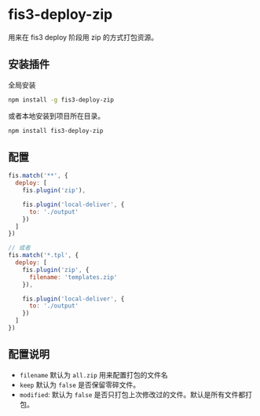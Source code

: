 fis3-deploy-zip
==========================


用来在 fis3 deploy 阶段用 zip 的方式打包资源。

## 安装插件

全局安装

```bash
npm install -g fis3-deploy-zip
```

或者本地安装到项目所在目录。

```bash
npm install fis3-deploy-zip
```

## 配置

```javascript
fis.match('**', {
  deploy: [
    fis.plugin('zip'),

    fis.plugin('local-deliver', {
      to: './output'
    })
  ]
})

// 或者
fis.match('*.tpl', {
  deploy: [
    fis.plugin('zip', {
      filename: 'templates.zip'
    }),

    fis.plugin('local-deliver', {
      to: './output'
    })
  ]
})
```

## 配置说明

* `filename` 默认为 `all.zip` 用来配置打包的文件名
* `keep` 默认为 `false` 是否保留零碎文件。
* `modified`: 默认为 `false` 是否只打包上次修改过的文件。默认是所有文件都打包。
